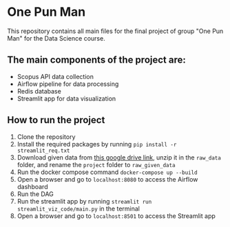 # One Pun Man
This repository contains all main files for the final project of group "One Pun Man" for the Data Science course.

## The main components of the project are:
- Scopus API data collection
- Airflow pipeline for data processing
- Redis database
- Streamlit app for data visualization

## How to run the project
1. Clone the repository
2. Install the required packages by running `pip install -r streamlit_req.txt`
3. Download given data from [this google drive link](https://drive.google.com/drive/folders/1Qndie0dRyqe6pHoJK-KiPqgGBic6wpDn?usp=drive_link), unzip it in the `raw_data` folder, and rename the `project` folder to `raw_given_data`
4. Run the docker compose command `docker-compose up --build`
5. Open a browser and go to `localhost:8080` to access the Airflow dashboard
6. Run the DAG
7. Run the streamlit app by running `streamlit run streamlit_viz_code/main.py` in the terminal
8. Open a browser and go to `localhost:8501` to access the Streamlit app